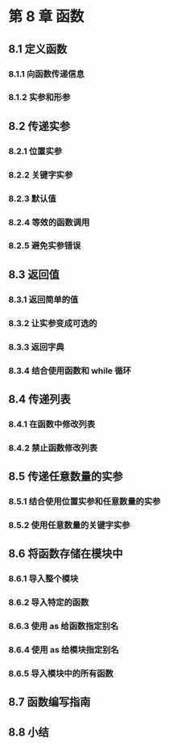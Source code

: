 # 第 8 章 函数

## 8.1 定义函数

### 8.1.1 向函数传递信息

### 8.1.2 实参和形参

## 8.2 传递实参

### 8.2.1 位置实参

### 8.2.2 关键字实参

### 8.2.3 默认值

### 8.2.4 等效的函数调用

### 8.2.5 避免实参错误

## 8.3 返回值

### 8.3.1 返回简单的值

### 8.3.2 让实参变成可选的

### 8.3.3 返回字典

### 8.3.4 结合使用函数和 while 循环

## 8.4 传递列表

### 8.4.1 在函数中修改列表

### 8.4.2 禁止函数修改列表

## 8.5 传递任意数量的实参

### 8.5.1 结合使用位置实参和任意数量的实参

### 8.5.2 使用任意数量的关键字实参

## 8.6 将函数存储在模块中

### 8.6.1 导入整个模块

### 8.6.2 导入特定的函数

### 8.6.3 使用 as 给函数指定别名

### 8.6.4 使用 as 给模块指定别名

### 8.6.5 导入模块中的所有函数

## 8.7 函数编写指南

## 8.8 小结
